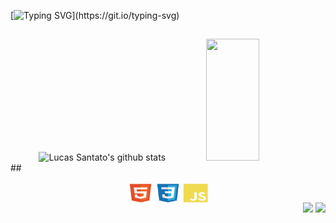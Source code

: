 [![Typing SVG](http://readme-typing-svg.herokuapp.com?font=Fira+Code&size=18&duration=2000&pause=1000&color=DA1313&multiline=true&width=435&lines=Hello.;Welcome+to+my+GitHub!)](https://git.io/typing-svg)

##

<div align="center">  
  <img width="49%" height="195px" src="https://github-readme-stats-sigma-five.vercel.app/api?username=santato7&show_icons=true&count_private=true&hide_border=true&border_color=ffffff&title_color=DA1313&icon_color=7FFFD4&text_color=c9d1d9&bg_color=0d1117" alt="Lucas Santato's github stats"/> 
  
  <img width="41%" height="195px" src="https://github-readme-stats-sigma-five.vercel.app/api/top-langs/?username=santato7&layout=compact&hide_border=true&title_color=DA1313&text_color=c9d1d9&bg_color=0d1117"/>
</div>
##
<div align="center" style="display: inline_block"><br>
  <img align="center" alt="HTML" height="30" width="40" src="https://raw.githubusercontent.com/devicons/devicon/master/icons/html5/html5-original.svg">
  <img align="center" alt="CSS" height="30" width="40" src="https://raw.githubusercontent.com/devicons/devicon/master/icons/css3/css3-original.svg">
  <img align="center" alt="Js" height="30" width="40" src="https://raw.githubusercontent.com/devicons/devicon/master/icons/javascript/javascript-plain.svg">
</div>

<div align="right"> 
  <a href="https://www.linkedin.com/in/cinthiacunha/" target="_blank"><img src="https://img.icons8.com/fluency/256/linkedin-circled.png" width="40px"></a>
  <a href = "mailto:santatolucas7@gmail.com"><img src="https://img.icons8.com/color/256/gmail.png" width="40px"></a>
</div>
